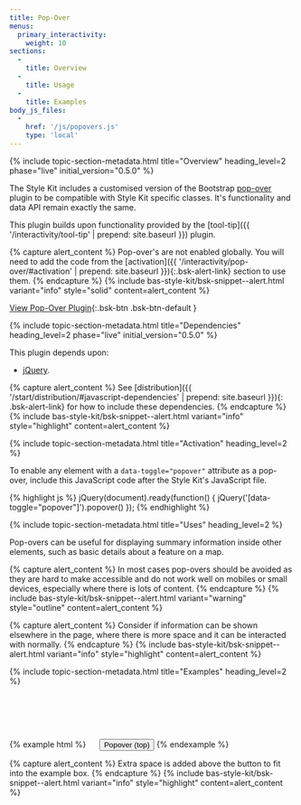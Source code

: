 ```yaml
---
title: Pop-Over
menus:
  primary_interactivity:
    weight: 10
sections:
  -
    title: Overview
  -
    title: Usage
  -
    title: Examples
body_js_files:
  -
    href: '/js/popovers.js'
    type: 'local'
---
```


{% include topic-section-metadata.html
  title="Overview"
  heading_level=2
  phase="live"
  initial_version="0.5.0"
%}

The Style Kit includes a customised version of the Bootstrap
[pop-over](https://getbootstrap.com/docs/3.3/javascript/#popover) plugin to be compatible with Style Kit specific
classes. It's functionality and data API remain exactly the same.

This plugin builds upon functionality provided by the [tool-tip]({{ '/interactivity/tool-tip' | prepend: site.baseurl }})
plugin.

{% capture alert_content %}
Pop-over's are not enabled globally. You will need to add the code from the
[activation]({{ '/interactivity/pop-over/#activation' | prepend: site.baseurl }}){:.bsk-alert-link} section to use them.
{% endcapture %}
{% include bas-style-kit/bsk-snippet--alert.html
  variant="info"
  style="solid"
  content=alert_content
%}

[View Pop-Over Plugin](https://getbootstrap.com/docs/3.3/javascript/#popover){:.bsk-btn .bsk-btn-default }

{% include topic-section-metadata.html
  title="Dependencies"
  heading_level=2
  phase="live"
  initial_version="0.5.0"
%}

This plugin depends upon:

* [jQuery](https://jquery.com).

{% capture alert_content %}
See [distribution]({{ '/start/distribution/#javascript-dependencies' | prepend: site.baseurl }}){: .bsk-alert-link} for
how to include these dependencies.
{% endcapture %}
{% include bas-style-kit/bsk-snippet--alert.html
  variant="info"
  style="highlight"
  content=alert_content
%}

{% include topic-section-metadata.html
  title="Activation"
  heading_level=2
%}

To enable any element with a `data-toggle="popover"` attribute as a pop-over, include this JavaScript code after the
Style Kit's JavaScript file.

{% highlight js %}
jQuery(document).ready(function() {
  jQuery('[data-toggle="popover"]').popover()
});
{% endhighlight %}

{% include topic-section-metadata.html
  title="Uses"
  heading_level=2
%}

Pop-overs can be useful for displaying summary information inside other elements, such as basic details about a feature
on a map.

{% capture alert_content %}
In most cases pop-overs should be avoided as they are hard to make accessible and do not work well on mobiles or
small devices, especially where there is lots of content.
{% endcapture %}
{% include bas-style-kit/bsk-snippet--alert.html
  variant="warning"
  style="outline"
  content=alert_content
%}

{% capture alert_content %}
Consider if information can be shown elsewhere in the page, where there is more space and it can be interacted with
normally.
{% endcapture %}
{% include bas-style-kit/bsk-snippet--alert.html
  variant="info"
  style="highlight"
  content=alert_content
%}

{% include topic-section-metadata.html
  title="Examples"
  heading_level=2
%}

{% example html %}
<button class="bsk-btn bsk-btn-default" type="button" data-toggle="popover" data-placement="top" data-content="Popover content" title="popover on the top" style="margin-top:80px;margin-left:20px;">Popover (top)</button>
{% endexample %}

{% capture alert_content %}
Extra space is added above the button to fit into the example box.
{% endcapture %}
{% include bas-style-kit/bsk-snippet--alert.html
  variant="info"
  style="highlight"
  content=alert_content
%}
